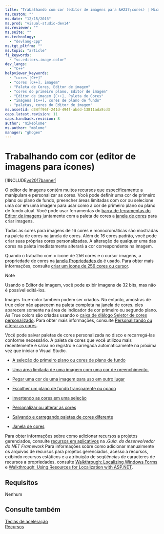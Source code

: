 ```yaml
---
title: "Trabalhando com cor (editor de imagens para &#237;cones) | Microsoft Docs"
ms.custom: ""
ms.date: "12/15/2016"
ms.prod: "visual-studio-dev14"
ms.reviewer: ""
ms.suite: ""
ms.technology: 
  - "devlang-cpp"
ms.tgt_pltfrm: ""
ms.topic: "article"
f1_keywords: 
  - "vc.editors.image.color"
dev_langs: 
  - "C++"
helpviewer_keywords: 
  - "cores [C++]"
  - "cores [C++], imagem"
  - "Paleta de Cores, Editor de imagem"
  - "cores do primeiro plano, Editor de imagem"
  - "Editor de imagem [C++], Paleta de Cores"
  - "imagens [C++], cores de plano de fundo"
  - "paletas, cores do Editor de imagem"
ms.assetid: d34ff96f-241d-494f-abdd-13811ada8cd3
caps.latest.revision: 11
caps.handback.revision: 8
author: "mikeblome"
ms.author: "mblome"
manager: "ghogen"
---
```

# Trabalhando com cor (editor de imagens para &#237;cones)
[!INCLUDE[vs2017banner](../assembler/inline/includes/vs2017banner.md)]

O editor de imagens contém muitos recursos que especificamente a manipulam e personalizar as cores.  Você pode definir uma cor de primeiro plano ou plano de fundo, preencher áreas limitadas com cor ou selecione uma cor em uma imagem para usar como a cor de primeiro plano ou plano de fundo atual.  Você pode usar ferramentas do  [barra de ferramentas do Editor de imagens](../mfc/toolbar-image-editor-for-icons.md) juntamente com a paleta de cores a  [janela de cores](../Topic/Colors%20Window%20\(Image%20Editor%20for%20Icons\).md) para criar imagens.  
  
 Todas as cores para imagens de 16 cores e monocromáticas são mostradas na paleta de cores na janela de cores.  Além de 16 cores padrão, você pode criar suas próprias cores personalizadas.  A alteração de qualquer uma das cores na paleta imediatamente alterará a cor correspondente na imagem.  
  
 Quando o trabalho com o ícone de 256 cores e o cursor imagens, a propriedade de cores na  [janela Propriedades do](../Topic/Properties%20Window.md) é usado.  Para obter mais informações, consulte  [criar um ícone de 256 cores ou cursor](../mfc/creating-a-256-color-icon-or-cursor-image-editor-for-icons.md).  
  
> [!NOTE]
>  Usando o Editor de imagem, você pode exibir imagens de 32 bits, mas não é possível editá\-los.  
  
 Images True\-color também podem ser criados.  No entanto, amostras de true color não aparecem na paleta completa na janela de cores. eles aparecem somente na área de indicador de cor primeiro ou segundo plano.  As True colors são criadas usando o  [caixa de diálogo Seletor de cores personalizado](../windows/custom-color-selector-dialog-box-image-editor-for-icons.md).  Para obter mais informações, consulte  [Personalizando ou alterar as cores](../windows/customizing-or-changing-colors-image-editor-for-icons.md).  
  
 Você pode salvar paletas de cores personalizada no disco e recarregá\-las conforme necessário.  A paleta de cores que você utilizou mais recentemente é salva no registro e carregada automaticamente na próxima vez que iniciar o Visual Studio.  
  
-   [A seleção do primeiro plano ou cores de plano de fundo](../windows/selecting-foreground-or-background-colors-image-editor-for-icons.md)  
  
-   [Uma área limitada de uma imagem com uma cor de preenchimento.](../windows/filling-a-bounded-area-of-an-image-with-a-color-image-editor-for-icons.md)  
  
-   [Pegar uma cor de uma imagem para uso em outro lugar](../Topic/Picking%20up%20a%20Color%20from%20an%20Image%20to%20Use%20Elsewhere%20\(Image%20Editor%20for%20Icons\).md)  
  
-   [Escolher um plano de fundo transparente ou opaco](../windows/choosing-a-transparent-or-opaque-background-image-editor-for-icons.md)  
  
-   [Invertendo as cores em uma seleção](../windows/inverting-the-colors-in-a-selection-image-editor-for-icons.md)  
  
-   [Personalizar ou alterar as cores](../windows/customizing-or-changing-colors-image-editor-for-icons.md)  
  
-   [Salvando e carregando paletas de cores diferente](../windows/saving-and-loading-different-color-palettes-image-editor-for-icons.md)  
  
-   [Janela de cores](../Topic/Colors%20Window%20\(Image%20Editor%20for%20Icons\).md)  
  
 Para obter informações sobre como adicionar recursos a projetos gerenciados, consulte  [recursos em aplicativos](../Topic/Resources%20in%20Desktop%20Apps.md) na  *.Guia. do desenvolvedor do NET Framework* Para informações sobre como adicionar manualmente os arquivos de recursos para projetos gerenciados, acesso a recursos, exibindo recursos estáticos e a atribuição de seqüências de caracteres de recursos a propriedades, consulte  [Walkthrough: Localizing Windows Forms](http://msdn.microsoft.com/pt-br/9a96220d-a19b-4de0-9f48-01e5d82679e5) e [Walkthrough: Using Resources for Localization with ASP.NET](../Topic/Walkthrough:%20Using%20Resources%20for%20Localization%20with%20ASP.NET.md).  
  
## Requisitos  
 Nenhum  
  
## Consulte também  
 [Teclas de aceleração](../mfc/accelerator-keys-image-editor-for-icons.md)   
 [Recursos](_win32_Resources)
